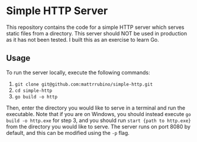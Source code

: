 # Simple HTTP Server

This repository contains the code for a simple HTTP server which serves static files from a directory. This server should NOT be used in production as it has not been tested. I built this as an exercise to learn Go.

## Usage

To run the server locally, execute the following commands:

1. `git clone git@github.com:mattrrubino/simple-http.git`
2. `cd simple-http`
3. `go build -o http`

Then, enter the directory you would like to serve in a terminal and run the executable. Note
that if you are on Windows, you should instead execute `go build -o http.exe` for step 3, and
you should run `start {path to http.exe}` from the directory you would like to serve.
The server runs on port 8080 by default, and this can be modified using the `-p` flag.
